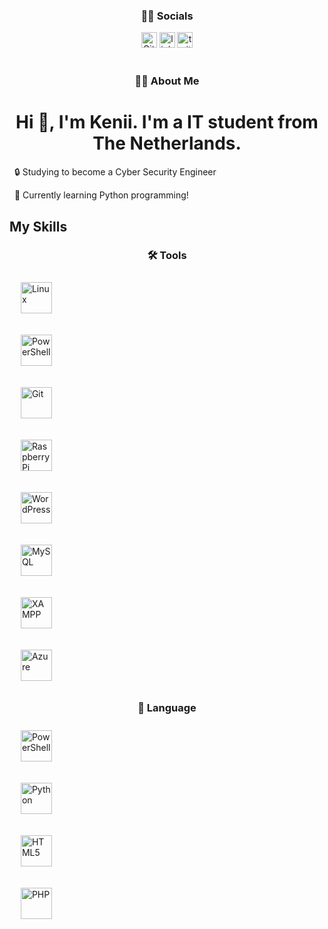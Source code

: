 <h3 align="center">👩‍💻 Socials</h3><div align="center">
  <a href="https://github.com/IamKenii">
  <img src="https://img.shields.io/static/v1?message=Github&logo=Github&label=&color=0077B5&logoColor=white&labelColor=&style=for-the-badge" height="25" alt="Github logo"/></a>
  <a href="https://www.linkedin.com/in/henry-elsinga-b811a8236/">
  <img src="https://img.shields.io/static/v1?message=LinkedIn&logo=linkedin&label=&color=0077B5&logoColor=white&labelColor=&style=for-the-badge" height="25" alt="linkedin logo"/></a>
  <a href="https://twitter.com/kenixwastaken">
  <img src="https://img.shields.io/static/v1?message=Twitter&logo=twitter&label=&color=1DA1F2&logoColor=white&labelColor=&style=for-the-badge" height="25" alt="twitter logo"/></a>
</div>

<br>
<h3 align="center">👩‍💻 About Me</h3>
<h1 align="center">Hi 👋, I'm Kenii. I'm a IT student from The Netherlands.</h1>

<p align="center">

  🔒 Studying to become a Cyber Security Engineer<br>

  🐍 Currently learning Python programming!

</p>

  

<h2 align="left">My Skills</h2>
<h3 align="center">🛠 Tools</h3>
<p align="center">

  <a href="https://www.linux.org/" target="_blank"><img src="https://profilinator.rishav.dev/skills-assets/linux-original.svg" alt="Linux" height="50" style="margin: 10px;"></a>

  <a href="https://docs.microsoft.com/en-us/powershell/" target="_blank"><img src="https://profilinator.rishav.dev/skills-assets/powershell.png" alt="PowerShell" height="50" style="margin: 10px;"></a>

  <a href="https://github.com/" target="_blank"><img src="https://profilinator.rishav.dev/skills-assets/git-scm-icon.svg" alt="Git" height="50" style="margin: 10px;"></a>

  <a href="https://www.raspberrypi.org/" target="_blank"><img src="https://profilinator.rishav.dev/skills-assets/raspberrypi.png" alt="Raspberry Pi" height="50" style="margin: 10px;"></a>

  <a href="https://wordpress.com/" target="_blank"><img src="https://profilinator.rishav.dev/skills-assets/wordpress.png" alt="WordPress" height="50" style="margin: 10px;"></a>

  <a href="https://www.mysql.com/" target="_blank"><img src="https://profilinator.rishav.dev/skills-assets/mysql-original-wordmark.svg" alt="MySQL" height="50" style="margin: 10px;"></a>

  <a href="https://www.apachefriends.org/" target="_blank"><img src="https://profilinator.rishav.dev/skills-assets/xampp.png" alt="XAMPP" height="50" style="margin: 10px;"></a>

  <a href="https://azure.microsoft.com/en-in/" target="_blank"><img src="https://profilinator.rishav.dev/skills-assets/microsoft_azure-icon.svg" alt="Azure" height="50" style="margin: 10px;"></a>
</p> 

<h3 align="center">📝 Language</h3>
<p align="center">

  <a href="https://docs.microsoft.com/en-us/powershell/" target="_blank"><img src="https://profilinator.rishav.dev/skills-assets/powershell.png" alt="PowerShell" height="50" style="margin: 10px;"></a>

  <a href="https://www.python.org/" target="_blank"><img src="https://profilinator.rishav.dev/skills-assets/python-original.svg" alt="Python" height="50" style="margin: 10px;"></a>

  <a href="https://en.wikipedia.org/wiki/HTML5" target="_blank"><img src="https://profilinator.rishav.dev/skills-assets/html5-original-wordmark.svg" alt="HTML5" height="50" style="margin: 10px;"></a>

  <a href="https://www.php.net/" target="_blank"><img src="https://profilinator.rishav.dev/skills-assets/php-original.svg" alt="PHP" height="50" style="margin: 10px;"></a>

</p>
